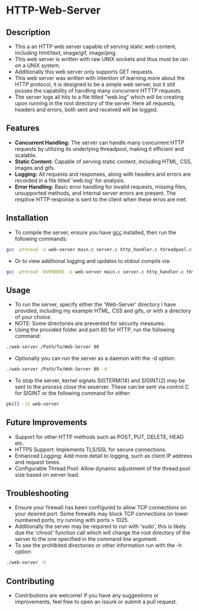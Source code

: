 # HTTP-Web-Server

## Description
- This a an HTTP web server capable of serving static web content, including html/text, image/gif, image/png.
- This web server is written with raw UNIX sockets and thus must be ran on a UNIX system.
- Additionally this web server only supports GET requests.
- This web server was written with intention of learning more about the HTTP protocol, it is designed to be a simple web server, but it still posses the capability of handling many concurrent HTTTP requests.
- The server logs all hits to a file titled "web.log" which will be creating upon running in the root directory of the server. Here all requests, headers and errors, both sent and received will be logged.

## Features

- **Concurrent Handling:** The server can handle many concurrent HTTP requests by utilizing its underlying threadpool, making it efficient and scalable.
- **Static Content:** Capable of serving static content, including HTML, CSS, images and gifs.
- **Logging:** All requests and responses, along with headers and errors are recorded in a file titled 'web.log' for analysis.
- **Error Handling:** Basic error handling for invalid requests, missing files, unsupported methods, and internal server errors are present. The resptive HTTP response is sent to the client when these erros are met.

## Installation

- To compile the server, ensure you have [gcc](https://gcc.gnu.org/) installed, then run the following commands:

```bash
gcc -pthread -o web-server main.c server.c http_handler.c threadpool.c util.c
```
- Or to view additional logging and updates to stdout compile via:

```bash 
gcc -pthread -DVERBOSE -o web-server main.c server.c http_handler.c thtreadpool.c util.c
```
## Usage

- To run the server, specify either the 'Web-Server' directory I have provided, including my example HTML, CSS and gifs, or with a directory of your choice.
- NOTE: Some directories are prevented for security measures.
- Using the provided folder and port 80 for HTTP, run the following command:

```bash
./web-server /Path/To/Web-Server 80
```
- Optionally you can run the server as a daemon with the -d option:
```bash
./web-server /Path/To/Web-Server 80 -d
```
- To stop the server, kernel signals SIGTERM(14) and SIGINT(2) may be sent to the process close the seserver. These can be sent via control C for SIGINT or the following command for either:
```bash 
pkill -15 web-server
```
## Future Improvements 

- Support for other HTTP methods such as POST, PUT, DELETE, HEAD etc.
- HTTPS Support: Implements TLS/SSL for secure connections.
- Enhanced Logging: Add more detail to logging, such as client IP address and request times.
- Configurable Thread Pool: Allow dynamic adjustment of the thread pool size based on server load.

## Troubleshooting

- Ensure your firewall has been configured to allow TCP connections on your desired port. Some firewalls may block TCP connections on lower numbered ports, try running with ports > 1025.
- Additionally the server may be required to run with 'sudo', this is likely due the 'chroot' function call which will change the root directory of the server to the one specified in the command line argument.
- To see the prohibited directories or other information run with the -h option:
```bash
./web-server -h
```

## Contributing
- Contributions are welcome! If you have any suggestions or improvements, feel free to open an issure or submit a pull request.

